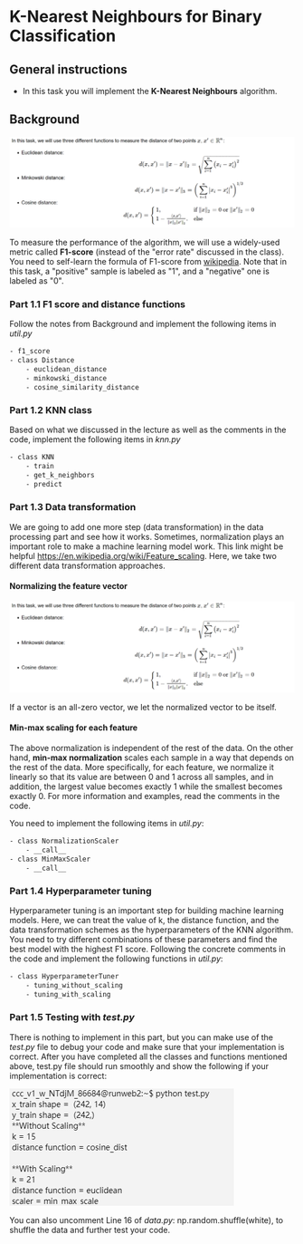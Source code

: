 K-Nearest Neighbours for Binary Classification
=================================================================================

General instructions
----------------------------------------------------

-   In this task you will implement the **K-Nearest Neighbours**
    algorithm.

Background
----------------------------------------

![](equation1.png)

To measure the performance of the algorithm, we will use a widely-used
metric called **F1-score** (instead of the \"error rate\" discussed in
the class). You need to self-learn the formula of F1-score from
[wikipedia](https://en.wikipedia.org/wiki/F1_score). Note that in this
task, a \"positive\" sample is labeled as \"1\", and a \"negative\" one
is labeled as \"0\".

### Part 1.1 F1 score and distance functions

Follow the notes from Background and implement the following items in
*util.py*

    - f1_score
    - class Distance
        - euclidean_distance
        - minkowski_distance
        - cosine_similarity_distance

### Part 1.2 KNN class

Based on what we discussed in the lecture as well as the comments in the
code, implement the following items in *knn.py*

    - class KNN
        - train
        - get_k_neighbors
        - predict

### Part 1.3 Data transformation

We are going to add one more step (data transformation) in the data
processing part and see how it works. Sometimes, normalization plays an
important role to make a machine learning model work. This link might be
helpful <https://en.wikipedia.org/wiki/Feature_scaling>. Here, we take
two different data transformation approaches.

#### Normalizing the feature vector

![](equation1.png)

If a vector is an all-zero vector, we let the normalized vector to be itself.

#### Min-max scaling for each feature

The above normalization is independent of the rest of the data. On the
other hand, **min-max normalization** scales each sample in a way that
depends on the rest of the data. More specifically, for each feature, we
normalize it linearly so that its value are between 0 and 1 across all
samples, and in addition, the largest value becomes exactly 1 while the
smallest becomes exactly 0. For more information and examples, read the
comments in the code.

You need to implement the following items in *util.py*:

    - class NormalizationScaler
        - __call__
    - class MinMaxScaler    
        - __call__


### Part 1.4 Hyperparameter tuning

Hyperparameter tuning is an important step for building machine learning
models. Here, we can treat the value of k, the distance function, and
the data transformation schemes as the hyperparameters of the KNN
algorithm. You need to try different combinations of these parameters
and find the best model with the highest F1 score. Following the
concrete comments in the code and implement the following functions in
*util.py*:

    - class HyperparameterTuner
        - tuning_without_scaling
        - tuning_with_scaling


### Part 1.5 Testing with *test.py*

There is nothing to implement in this part, but you can make use of the
*test.py* file to debug your code and make sure that your implementation
is correct. After you have completed all the classes and functions
mentioned above, test.py file should run smoothly and show the following
if your implementation is correct:

![](test.png)

You can also uncomment Line 16 of *data.py*: np.random.shuffle(white),
to shuffle the data and further test your code.
